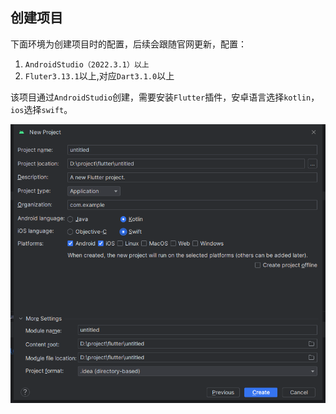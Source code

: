 ## 创建项目

下面环境为创建项目时的配置，后续会跟随官网更新，配置：

1. `AndroidStudio（2022.3.1）以上`
2. `Fluter3.13.1`以上,对应`Dart3.1.0`以上

该项目通过`AndroidStudio`创建，需要安装`Flutter`插件，安卓语言选择`kotlin`，`ios`选择`swift`。

![../image/01createproject.png](../image/01createproject.png)
